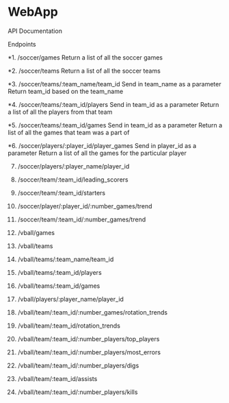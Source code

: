 # WebApp

API Documentation

Endpoints

*1. /soccer/games
    Return a list of all the soccer games

*2. /soccer/teams
    Return a list of all the soccer teams
    
*3. /soccer/teams/:team_name/team_id
    Send in team_name as a parameter
    Return team_id based on the team_name
    
*4. /soccer/teams/:team_id/players
    Send in team_id as a parameter
    Return a list of all the players from that team

*5. /soccer/teams/:team_id/games
    Send in team_id as a parameter
    Return a list of all the games that team was a part of

*6. /soccer/players/:player_id/player_games
    Send in player_id as a parameter
    Return a list of all the games for the particular player
    
7. /soccer/players/:player_name/player_id
 
8. /soccer/team/:team_id/leading_scorers

9. /soccer/team/:team_id/starters

10. /soccer/player/:player_id/:number_games/trend

11. /soccer/team/:team_id/:number_games/trend




12. /vball/games

13. /vball/teams

14. /vball/teams/:team_name/team_id

15. /vball/teams/:team_id/players

16. /vball/teams/:team_id/games

17. /vball/players/:player_name/player_id

18. /vball/team/:team_id/:number_games/rotation_trends

19. /vball/team/:team_id/rotation_trends

20. /vball/team/:team_id/:number_players/top_players

21. /vball/team/:team_id/:number_players/most_errors

22. /vball/team/:team_id/:number_players/digs

23. /vball/team/:team_id/assists

24. /vball/team/:team_id/:number_players/kills
